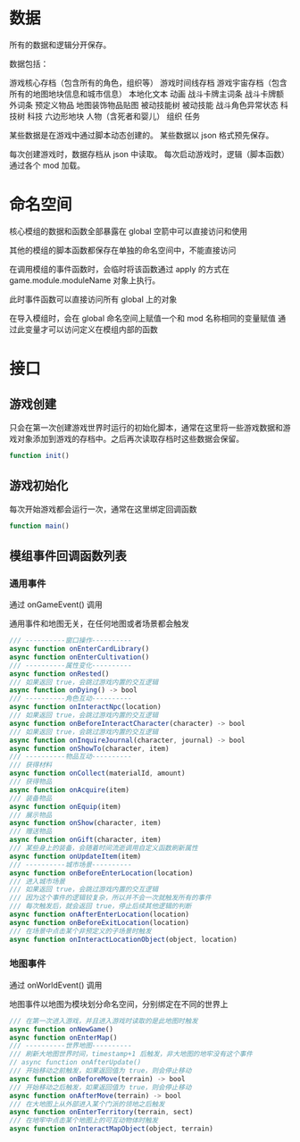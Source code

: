 # 数据

所有的数据和逻辑分开保存。

数据包括：

游戏核心存档（包含所有的角色，组织等）
游戏时间线存档
游戏宇宙存档（包含所有的地图地块信息和城市信息）
本地化文本
动画
战斗卡牌主词条
战斗卡牌额外词条
预定义物品
地图装饰物品贴图
被动技能树
被动技能
战斗角色异常状态
科技树
科技
六边形地块
人物（含死者和婴儿）
组织
任务

某些数据是在游戏中通过脚本动态创建的。
某些数据以 json 格式预先保存。

每次创建游戏时，数据存档从 json 中读取。
每次启动游戏时，逻辑（脚本函数）通过各个 mod 加载。

# 命名空间

核心模组的数据和函数全部暴露在 global 空箭中可以直接访问和使用

其他的模组的脚本函数都保存在单独的命名空间中，不能直接访问

在调用模组的事件函数时，会临时将该函数通过 apply 的方式在 game.module.moduleName 对象上执行。

此时事件函数可以直接访问所有 global 上的对象

在导入模组时，会在 global 命名空间上赋值一个和 mod 名称相同的变量赋值
通过此变量才可以访问定义在模组内部的函数

# 接口

## 游戏创建

只会在第一次创建游戏世界时运行的初始化脚本，通常在这里将一些游戏数据和游戏对象添加到游戏的存档中。之后再次读取存档时这些数据会保留。

```javascript
function init()
```

## 游戏初始化

每次开始游戏都会运行一次，通常在这里绑定回调函数

```javascript
function main()
```

## 模组事件回调函数列表

### 通用事件

通过 onGameEvent() 调用

通用事件和地图无关，在任何地图或者场景都会触发

```javascript
/// ----------窗口操作----------
async function onEnterCardLibrary()
async function onEnterCultivation()
/// ----------属性变化----------
async function onRested()
/// 如果返回 true，会跳过游戏内置的交互逻辑
async function onDying() -> bool
/// ----------角色互动----------
async function onInteractNpc(location)
/// 如果返回 true，会跳过游戏内置的交互逻辑
async function onBeforeInteractCharacter(character) -> bool
/// 如果返回 true，会跳过游戏内置的交互逻辑
async function onInquireJournal(character, journal) -> bool
async function onShowTo(character, item)
/// ----------物品互动----------
/// 获得材料
async function onCollect(materialId, amount)
/// 获得物品
async function onAcquire(item)
/// 装备物品
async function onEquip(item)
/// 展示物品
async function onShow(character, item)
/// 赠送物品
async function onGift(character, item)
/// 某些身上的装备，会随着时间流逝调用自定义函数刷新属性
async function onUpdateItem(item)
/// ----------城市场景----------
async function onBeforeEnterLocation(location)
/// 进入城市场景
/// 如果返回 true，会跳过游戏内置的交互逻辑
/// 因为这个事件的逻辑较复杂，所以并不会一次就触发所有的事件
/// 每次触发后，就会返回 true，停止后续其他逻辑的判断
async function onAfterEnterLocation(location)
async function onBeforeExitLocation(location)
/// 在场景中点击某个非预定义的子场景时触发
async function onInteractLocationObject(object, location)
```

### 地图事件

通过 onWorldEvent() 调用

地图事件以地图为模块划分命名空间，分别绑定在不同的世界上

```javascript
/// 在第一次进入游戏，并且进入游戏时读取的是此地图时触发
async function onNewGame()
async function onEnterMap()
/// ----------世界地图----------
/// 刷新大地图世界时间，timestamp+1 后触发，非大地图的地牢没有这个事件
// async function onAfterUpdate()
/// 开始移动之前触发，如果返回值为 true，则会停止移动
async function onBeforeMove(terrain) -> bool
/// 开始移动之后触发，如果返回值为 true，则会停止移动
async function onAfterMove(terrain) -> bool
/// 在大地图上从外部进入某个门派的领地之后触发
async function onEnterTerritory(terrain, sect)
/// 在地牢中点击某个地图上的可互动物体时触发
async function onInteractMapObject(object, terrain)
```
